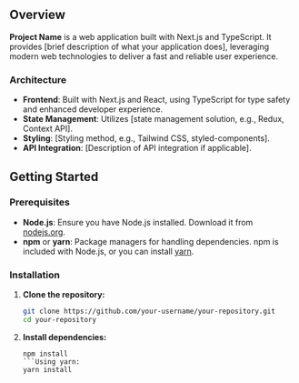 ## Overview

**Project Name** is a web application built with Next.js and TypeScript. It provides [brief description of what your application does], leveraging modern web technologies to deliver a fast and reliable user experience.

### Architecture

- **Frontend**: Built with Next.js and React, using TypeScript for type safety and enhanced developer experience.
- **State Management**: Utilizes [state management solution, e.g., Redux, Context API].
- **Styling**: [Styling method, e.g., Tailwind CSS, styled-components].
- **API Integration**: [Description of API integration if applicable].

## Getting Started

### Prerequisites

- **Node.js**: Ensure you have Node.js installed. Download it from [nodejs.org](https://nodejs.org/).
- **npm** or **yarn**: Package managers for handling dependencies. npm is included with Node.js, or you can install [yarn](https://yarnpkg.com/).

### Installation

1. **Clone the repository:**

   ```bash
   git clone https://github.com/your-username/your-repository.git
   cd your-repository
2. **Install dependencies:**
   ```Using npm:
   npm install
   ```Using yarn:
   yarn install

